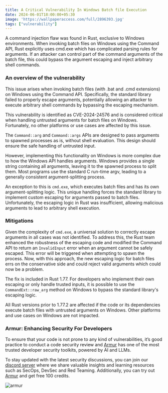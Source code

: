 ```yaml
---
title: A Critical Vulnerability In Windows Batch file Execution
date: 2024-06-01T18:00:00+05:30
image: 'https://wallpaperaccess.com/full/2896393.jpg'
tags: ["vulnerability"]
---
```


A command injection flaw was found in Rust, exclusive to Windows environments. When invoking batch files on Windows using the Command API, Rust explicitly uses cmd.exe which has complicated parsing rules for arguments. If an attacker can control part of the command arguments of the batch file, this could bypass the argument escaping and inject arbitrary shell commands.

### An overview of the vulnerability
This issue arises when invoking batch files (with .bat and .cmd extensions) on Windows using the Command API. Specifically, the standard library failed to properly escape arguments, potentially allowing an attacker to execute arbitrary shell commands by bypassing the escaping mechanism.

This vulnerability is identified as CVE-2024-24576 and is considered critical when handling untrusted arguments for batch files on Windows. Fortunately, no other platforms or use cases are affected by this issue.

The `Command::arg` and `Command::args` APIs are designed to pass arguments to spawned processes as is, without shell evaluation. This design should ensure the safe handling of untrusted input.

However, implementing this functionality on Windows is more complex due to how the Windows API handles arguments. Windows provides a single string containing all arguments, leaving it to the spawned process to split them. Most programs use the standard C run-time argv, leading to a generally consistent argument-splitting process.

An exception to this is `cmd.exe`, which executes batch files and has its own argument-splitting logic. This unique handling forces the standard library to implement custom escaping for arguments passed to batch files. Unfortunately, the escaping logic in Rust was insufficient, allowing malicious arguments to lead to arbitrary shell execution.

### Mitigations
Given the complexity of `cmd.exe`, a universal solution to correctly escape arguments in all cases was not identified. To address this, the Rust team enhanced the robustness of the escaping code and modified the Command API to return an `InvalidInput` error when an argument cannot be safely escaped. This error will be triggered when attempting to spawn the process. Now, with this approach, the new escaping logic for batch files errs on the conservative side and could reject valid arguments which could now be a problem.

The fix is included in Rust 1.77. For developers who implement their own escaping or only handle trusted inputs, it is possible to use the `CommandExt::raw_arg` method on Windows to bypass the standard library's escaping logic.

All Rust versions prior to 1.77.2 are affected if the code or its dependencies execute batch files with untrusted arguments on Windows. Other platforms and use cases on Windows are not impacted.

### Armur: Enhancing Security For Developers 
To ensure that your code is not prone to any kind of vulnerabilities, it’s good practice to conduct a code security review and [Armur](https://armur.ai) has one of the most trusted developer security toolkits, powered by AI and LLMs. 

To stay updated with the latest security discussions, you can join our [discord server](https://discord.com/invite/qGMMmgFnZD) where we share valuable insights and learning resources such as SecOps, DevSec and Red Teaming. Additionally, you can try out [Armur](https://armur.ai) and get free 100 credits.

![armur](https://i.imgur.com/q14I8yd.png)